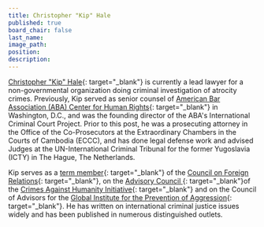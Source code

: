 ```yaml
---
title: Christopher "Kip" Hale
published: true
board_chair: false
last_name:
image_path:
position:
description:
---
```


[Christopher "Kip" Hale](https://www.linkedin.com/in/kiphale/){: target="_blank"} is currently a lead lawyer for a non-governmental organization doing criminal investigation of atrocity crimes. Previously, Kip served as senior counsel of [American Bar Association (ABA) Center for Human Rights](https://www.americanbar.org/groups/human_rights/){: target="_blank"} in Washington, D.C., and was the founding director of the ABA's International Criminal Court Project. Prior to this post, he was a prosecuting attorney in the Office of the Co-Prosecutors at the Extraordinary Chambers in the Courts of Cambodia (ECCC), and has done legal defense work and advised Judges at the UN-International Criminal Tribunal for the former Yugoslavia (ICTY) in The Hague, The Netherlands.

Kip serves as a [term member](https://www.cfr.org/membership/membership-roster-a-f){: target="_blank"} of the [Council on Foreign Relations](https://www.cfr.org/){: target="_blank"}, on the [Advisory Council ](http://law.wustl.edu/harris/CAH/docs/CrimesAgainstHumanity-AdvisoryCouncil-Alpha-6.8.17.pdf){: target="_blank"}of the [Crimes Against Humanity Initiative](http://law.wustl.edu/WashULaw/crimesagainsthumanity/){: target="_blank"} and on the Council of Advisors for the [Global Institute for the Prevention of Aggression](https://crimeofaggression.info/the-campaign/the-global-institute-for-the-prevention-of-aggression/){: target="_blank"}. He has written on international criminal justice issues widely and has been published in numerous distinguished outlets.&nbsp;